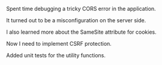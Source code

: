 Spent time debugging a tricky CORS error in the application.

It turned out to be a misconfiguration on the server side.

I also learned more about the SameSite attribute for cookies.

Now I need to implement CSRF protection.

Added unit tests for the utility functions.